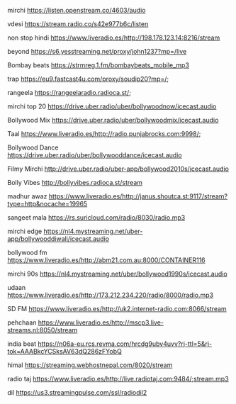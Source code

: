 mirchi 
https://listen.openstream.co/4603/audio

vdesi 
https://stream.radio.co/s42e977b6c/listen

non stop hindi 
https://www.liveradio.es/http://198.178.123.14:8216/stream

beyond 
https://s6.yesstreaming.net/proxy/john1237?mp=/live

Bombay beats
https://strmreg.1.fm/bombaybeats_mobile_mp3

trap 
https://eu9.fastcast4u.com/proxy/soudip20?mp=/;

rangeela 
https://rangeelaradio.radioca.st/;

mirchi top 20 
https://drive.uber.radio/uber/bollywoodnow/icecast.audio

Bollywood Mix 
https://drive.uber.radio/uber/bollywoodmix/icecast.audio

Taal
https://www.liveradio.es/http://radio.punjabrocks.com:9998/;

Bollywood Dance 
https://drive.uber.radio/uber/bollywooddance/icecast.audio

Filmy Mirchi
http://drive.uber.radio/uber-app/bollywood2010s/icecast.audio

Bolly Vibes 
http://bollyvibes.radioca.st/stream

madhur awaz
https://www.liveradio.es/http://janus.shoutca.st:9117/stream?type=http&nocache=19965

sangeet mala
https://rs.suricloud.com/radio/8030/radio.mp3

mirchi edge
https://nl4.mystreaming.net/uber-app/bollywooddiwali/icecast.audio

bollywood fm
https://www.liveradio.es/http://abm21.com.au:8000/CONTAINER116

mirchi 90s
https://nl4.mystreaming.net/uber/bollywood1990s/icecast.audio

udaan
https://www.liveradio.es/http://173.212.234.220/radio/8000/radio.mp3

SD FM 
https://www.liveradio.es/http://uk2.internet-radio.com:8066/stream

pehchaan
https://www.liveradio.es/http://mscp3.live-streams.nl:8050/stream

india beat
https://n06a-eu.rcs.revma.com/hrcdg9ubv4uvv?rj-ttl=5&rj-tok=AAABkcYCSksAV63dQ286zFYobQ

himal
https://streaming.webhostnepal.com/8020/stream

radio taj
https://www.liveradio.es/http://live.radiotaj.com:9484/;stream.mp3

dil
https://us3.streamingpulse.com/ssl/radiodil2
